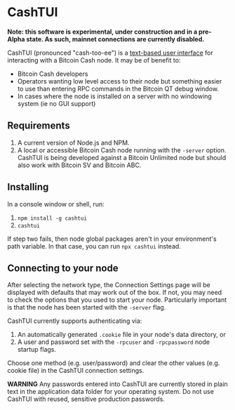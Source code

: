 # CashTUI

**Note: this software is experimental, under construction and in a pre-Alpha state.  As such, mainnet connections are currently disabled.**

CashTUI (pronounced "cash-too-ee") is a [text-based user interface](https://en.wikipedia.org/wiki/Text-based_user_interface) for interacting with a Bitcoin Cash node.  It may be of benefit to:

* Bitcoin Cash developers
* Operators wanting low level access to their node but something easier to use than entering RPC commands in the Bitcoin QT debug window.
* In cases where the node is installed on a server with no windowing system (ie no GUI support)

## Requirements

1. A current version of Node.js and NPM.
2. A local or accessible Bitcoin Cash node running with the `-server` option.  CashTUI is being developed against a Bitcoin Unlimited node but should also work with Bitcoin SV and Bitcoin ABC.

## Installing

In a console window or shell, run:

1. `npm install -g cashtui`
2. `cashtui`

If step two fails, then node global packages aren't in your environment's path variable.  In that case, you can run `npx cashtui` instead.

## Connecting to your node

After selecting the network type, the Connection Settings page will be displayed with defaults that may work out of the box.  If not, you may need to check the options that you used to start your node.  Particularly important is that the node has been started with the `-server` flag.  

CashTUI currently supports authenticating via:

1. An automatically generated `.cookie` file in your node's data directory, or
2. A user and password set with the `-rpcuser` and `-rpcpassword` node startup flags.

Choose one method (e.g. user/password) and clear the other values (e.g. cookie file) in the CashTUI connection settings.

**WARNING**
Any passwords entered into CashTUI are currently stored in plain text in the application data folder for your operating system.  Do not use CashTUI with reused, sensitive production passwords.

